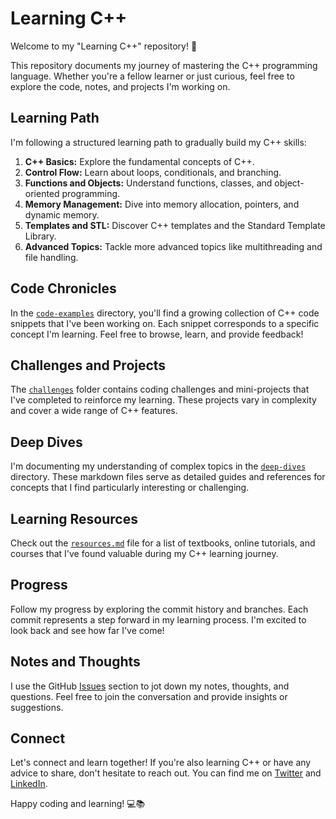 # Learning C++

Welcome to my "Learning C++" repository! 🚀

This repository documents my journey of mastering the C++ programming language. Whether you're a fellow learner or just curious, feel free to explore the code, notes, and projects I'm working on.

## Learning Path

I'm following a structured learning path to gradually build my C++ skills:

1. **C++ Basics:** Explore the fundamental concepts of C++.
2. **Control Flow:** Learn about loops, conditionals, and branching.
3. **Functions and Objects:** Understand functions, classes, and object-oriented programming.
4. **Memory Management:** Dive into memory allocation, pointers, and dynamic memory.
5. **Templates and STL:** Discover C++ templates and the Standard Template Library.
6. **Advanced Topics:** Tackle more advanced topics like multithreading and file handling.

## Code Chronicles

In the [`code-examples`](./code-examples) directory, you'll find a growing collection of C++ code snippets that I've been working on. Each snippet corresponds to a specific concept I'm learning. Feel free to browse, learn, and provide feedback!

## Challenges and Projects

The [`challenges`](./challenges) folder contains coding challenges and mini-projects that I've completed to reinforce my learning. These projects vary in complexity and cover a wide range of C++ features.

## Deep Dives

I'm documenting my understanding of complex topics in the [`deep-dives`](./deep-dives) directory. These markdown files serve as detailed guides and references for concepts that I find particularly interesting or challenging.

## Learning Resources

Check out the [`resources.md`](./resources.md) file for a list of textbooks, online tutorials, and courses that I've found valuable during my C++ learning journey.

## Progress

Follow my progress by exploring the commit history and branches. Each commit represents a step forward in my learning process. I'm excited to look back and see how far I've come!

## Notes and Thoughts

I use the GitHub [Issues](https://github.com/yourusername/learning-cpp/issues) section to jot down my notes, thoughts, and questions. Feel free to join the conversation and provide insights or suggestions.

## Connect

Let's connect and learn together! If you're also learning C++ or have any advice to share, don't hesitate to reach out. You can find me on [Twitter](https://twitter.com/yourhandle) and [LinkedIn](https://linkedin.com/in/yourprofile).

Happy coding and learning! 💻📚
